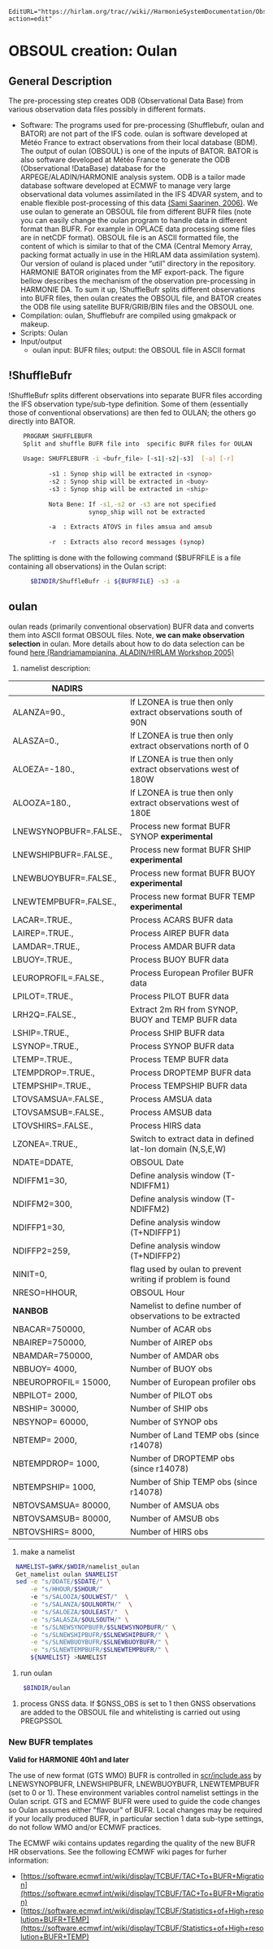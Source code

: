 ```@meta
EditURL="https://hirlam.org/trac//wiki//HarmonieSystemDocumentation/ObservationPreprocessing/Oulan?action=edit"
```
# OBSOUL creation: Oulan

## General Description
The pre-processing step creates ODB (Observational Data Base) from various observation data files possibly in different formats.
 * Software: The programs used for pre-processing (Shufflebufr, oulan and BATOR) are not part of the IFS code. oulan is software developed at Météo France to extract observations from their local database (BDM). The output of oulan (OBSOUL) is one of the inputs of BATOR. BATOR is also software developed at Météo France to generate the ODB (Observational !DataBase) database for the ARPEGE/ALADIN/HARMONIE analysis system. ODB is a tailor made database software developed at ECMWF to manage very large observational data volumes assimilated in the IFS 4DVAR system, and to enable flexible post-processing of this data [(Sami Saarinen, 2006)](http://old.ecmwf.int/services/odb/odb_overview.pdf). We use oulan to generate an OBSOUL file from different BUFR files (note you can easily change the oulan program to handle data in different format than BUFR. For example in OPLACE data processing some files are in netCDF format). OBSOUL file is an ASCII formatted file, the content of which is similar to that of the CMA (Central Memory Array, packing format actually in use in the HIRLAM data assimilation system). Our version of ouland is placed under “util” directory in the repository. HARMONIE BATOR originates from the MF export-pack. The figure bellow describes the mechanism of the observation pre-processing in HARMONIE DA. To sum it up, !ShuffleBufr splits different observations into BUFR files, then oulan creates the OBSOUL file, and BATOR creates the ODB file using satellite BUFR/GRIB/BIN files and the OBSOUL one.
 * Compilation: oulan, Shufflebufr are compiled using gmakpack or makeup.
 * Scripts: Oulan
 * Input/output
   * oulan  input: BUFR files; output: the OBSOUL file in ASCII format
## !ShuffleBufr
!ShuffleBufr splits different observations into separate BUFR files according the IFS observation type/sub-type definition. Some of them (essentially those of conventional observations) are then fed to OULAN; the others go directly into BATOR.
```bash
    PROGRAM SHUFFLEBUFR
    Split and shuffle BUFR file into  specific BUFR files for OULAN
  
    Usage: SHUFFLEBUFR -i <bufr_file> [-s1|-s2|-s3]  [-a] [-r]
  
           -s1 : Synop ship will be extracted in <synop>
           -s2 : Synop ship will be extracted in <buoy>
           -s3 : Synop ship will be extracted in <ship>
  
           Nota Bene: If -s1,-s2 or -s3 are not specified
                      synop_ship will not be extracted
  
           -a  : Extracts ATOVS in files amsua and amsub
  
           -r  : Extracts also record messages (synop)
```

The splitting is done with the following command ($BUFRFILE is a file containing all observations) in the Oulan script:
```bash
      $BINDIR/ShuffleBufr -i ${BUFRFILE} -s3 -a 
```
## oulan
oulan reads (primarily conventional observation) BUFR data and converts them into ASCII format OBSOUL files. Note, **we can make observation selection** in oulan. More details about how to do data selection can be found [here (Randriamampianina, ALADIN/HIRLAM Workshop 2005)](http://owww.met.hu/pages/seminars/ALADIN2005/28_Bp_workshop1n_n_RogerR.ppt)
  1. namelist description: 

| **NADIRS**          |                                                                |
| --- | --- |
|ALANZA=90.,            |If LZONEA is true then only extract observations south of 90N   |
|ALASZA=0.,             |If LZONEA is true then only extract observations north of 0     |
|ALOEZA=-180.,          |If LZONEA is true then only extract observations west of 180W   |
|ALOOZA=180.,           |If LZONEA is true then only extract observations west of 180E   |
|LNEWSYNOPBUFR=.FALSE., |Process new format BUFR SYNOP **experimental**                |
|LNEWSHIPBUFR=.FALSE.,  |Process new format BUFR SHIP **experimental**                 |
|LNEWBUOYBUFR=.FALSE.,  |Process new format BUFR BUOY **experimental**                 |
|LNEWTEMPBUFR=.FALSE.,  |Process new format BUFR TEMP **experimental**                 |
|LACAR=.TRUE.,          |Process ACARS BUFR data                                         |
|LAIREP=.TRUE.,         |Process AIREP BUFR data                                         |
|LAMDAR=.TRUE.,         |Process AMDAR BUFR data                                         |
|LBUOY=.TRUE.,          |Process BUOY BUFR data                                          | 
|LEUROPROFIL=.FALSE.,   |Process European Profiler BUFR data                             | 
|LPILOT=.TRUE.,         |Process PILOT BUFR data                                         |  
|LRH2Q=.FALSE.,         |Extract 2m RH from SYNOP, BUOY and TEMP BUFR data               |
|LSHIP=.TRUE.,          |Process SHIP BUFR data                                          |
|LSYNOP=.TRUE.,         |Process SYNOP BUFR data                                         |
|LTEMP=.TRUE.,          |Process TEMP BUFR data                                          |
|LTEMPDROP=.TRUE.,      |Process DROPTEMP BUFR data                                      |
|LTEMPSHIP=.TRUE.,      |Process TEMPSHIP BUFR data                                      |
|LTOVSAMSUA=.FALSE.,    |Process AMSUA data                                              |
|LTOVSAMSUB=.FALSE.,    |Process AMSUB data                                              |
|LTOVSHIRS=.FALSE.,     |Process HIRS data                                               |
|LZONEA=.TRUE.,         |Switch to extract data in defined lat-lon domain (N,S,E,W)      | 
|NDATE=DDATE,           |OBSOUL Date                                                     |
|NDIFFM1=30,            |Define analysis window (T-NDIFFM1)                              |
|NDIFFM2=300,           |Define analysis window (T-NDIFFM2)                              |
|NDIFFP1=30,            |Define analysis window (T+NDIFFP1)                              |
|NDIFFP2=259,           |Define analysis window (T+NDIFFP2)                              |
|NINIT=0,               |flag used by oulan to prevent writing if problem is found       | 
|NRESO=HHOUR,           |OBSOUL Hour                                                     |
| **NANBOB**          |Namelist to define number of observations to be extracted       |
|NBACAR=750000,         |Number of ACAR obs                                              |
|NBAIREP=750000,        |Number of AIREP obs                                             |
|NBAMDAR=750000,        |Number of AMDAR obs                                             |
|NBBUOY=  4000,         |Number of BUOY obs                                              |  
|NBEUROPROFIL= 15000,   |Number of European profiler obs                                 | 
|NBPILOT=  2000,        |Number of PILOT obs                                             |  
|NBSHIP= 30000,         |Number of SHIP obs                                              | 
|NBSYNOP= 60000,        |Number of SYNOP obs                                             |  
|NBTEMP=  2000,         |Number of Land TEMP obs (since r14078)                          | 
|NBTEMPDROP=  1000,     |Number of DROPTEMP obs (since r14078)                           |
|NBTEMPSHIP=  1000,     |Number of Ship TEMP obs (since r14078)                          |
|NBTOVSAMSUA= 80000,    |Number of AMSUA obs                                             |
|NBTOVSAMSUB= 80000,    |Number of AMSUB obs                                             |
|NBTOVSHIRS=  8000,     |Number of HIRS obs                                              |

  1. make a namelist
```bash
  NAMELIST=$WRK/$WDIR/namelist_oulan
  Get_namelist oulan $NAMELIST
  sed -e "s/DDATE/$SDATE/" \
      -e "s/HHOUR/$SHOUR/"
      -e "s/SALOOZA/$OULWEST/"  \
      -e "s/SALANZA/$OULNORTH/"  \
      -e "s/SALOEZA/$OULEAST/"  \
      -e "s/SALASZA/$OULSOUTH/" \
      -e "s/SLNEWSYNOPBUFR/$SLNEWSYNOPBUFR/" \
      -e "s/SLNEWSHIPBUFR/$SLNEWSHIPBUFR/" \
      -e "s/SLNEWBUOYBUFR/$SLNEWBUOYBUFR/" \
      -e "s/SLNEWTEMPBUFR/$SLNEWTEMPBUFR/" \
      ${NAMELIST} >NAMELIST
```
  1. run oulan
```bash
    $BINDIR/oulan 
```
  1. process GNSS data. If $GNSS_OBS is set to 1 then GNSS observations are added to the OBSOUL file and whitelisting is carried out using PREGPSSOL
### New BUFR templates
**Valid for HARMONIE 40h1 and later**

The use of new format (GTS WMO) BUFR is controlled in [scr/include.ass](https://hirlam.org/trac/browser/Harmonie/scr/include.ass?rev=release-43h2.beta.3) by LNEWSYNOPBUFR, LNEWSHIPBUFR, LNEWBUOYBUFR, LNEWTEMPBUFR (set to 0 or 1). These environment variables control namelist settings in the Oulan script. GTS and ECMWF BUFR were used to guide the code changes so Oulan assumes either "flavour" of BUFR. Local changes may be required if your locally produced BUFR, in particular section 1 data sub-type settings, do not follow WMO and/or ECMWF practices.

The ECMWF wiki contains updates regarding the quality of the new BUFR HR observations. See the following ECMWF wiki pages for furher information:
 * [https://software.ecmwf.int/wiki/display/TCBUF/TAC+To+BUFR+Migration](https://software.ecmwf.int/wiki/display/TCBUF/TAC+To+BUFR+Migration)
 * [https://software.ecmwf.int/wiki/display/TCBUF/Statistics+of+High+resolution+BUFR+TEMP](https://software.ecmwf.int/wiki/display/TCBUF/Statistics+of+High+resolution+BUFR+TEMP)